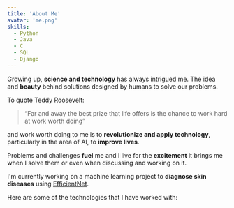 ```yaml
---
title: 'About Me'
avatar: 'me.png'
skills:
  - Python
  - Java
  - C
  - SQL
  - Django
---
```

Growing up, **science and technology** has always intrigued me. The idea and **beauty** behind solutions designed by humans to solve our problems. 

To quote Teddy Roosevelt: 

> “Far and away the best prize that life offers is the chance to work hard at work worth doing”

and work worth doing to me is to **revolutionize and apply technology**, particularly in the area of AI, to **improve lives**. 

Problems and challenges **fuel** me and I live for the **excitement** it brings me when I solve them or even when discussing and working on it.

I'm currently working on a machine learning project to **diagnose skin diseases** using [EfficientNet](https://paperswithcode.com/method/efficientnet#:~:text=EfficientNet%20is%20a%20convolutional%20neural,resolution%20using%20a%20compound%20coefficient.).

Here are some of the technologies that I have worked with:
